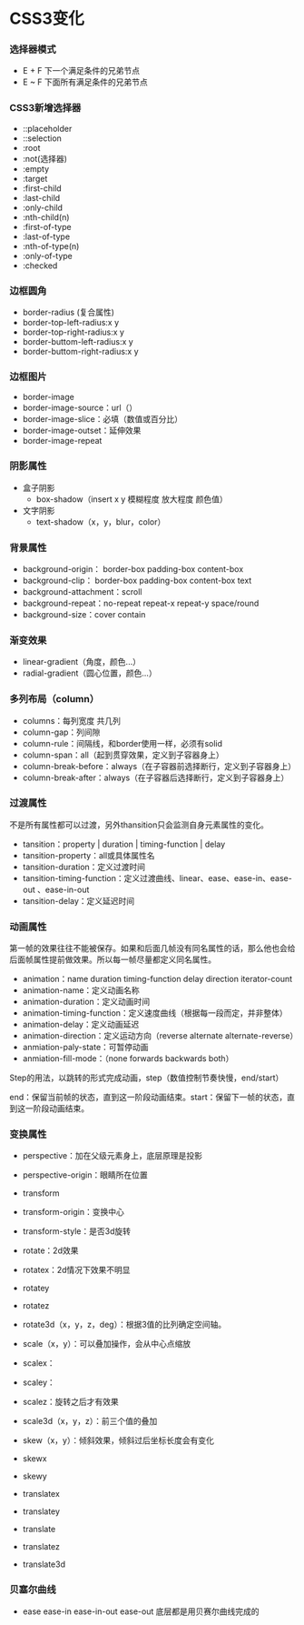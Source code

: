 #    CSS3变化

### 选择器模式

- E + F 下一个满足条件的兄弟节点
- E ~ F 下面所有满足条件的兄弟节点

### CSS3新增选择器

- ::placeholder
- ::selection
- :root
- :not(选择器)
- :empty
- :target
- :first-child
- :last-child
- :only-child
- :nth-child(n)
- :first-of-type
- :last-of-type
- :nth-of-type(n)
- :only-of-type
- :checked

###  边框圆角

- border-radius (复合属性)
- border-top-left-radius:x y 
- border-top-right-radius:x y 
- border-buttom-left-radius:x y 
- border-buttom-right-radius:x y 

### 边框图片

- border-image
- border-image-source：url（）
- border-image-slice：必填（数值或百分比）
- border-image-outset：延伸效果
- border-image-repeat

### 阴影属性

- 盒子阴影
  - box-shadow（insert x y 模糊程度 放大程度 颜色值）
- 文字阴影
  - text-shadow（x，y，blur，color）

### 背景属性

- background-origin： border-box padding-box content-box
- background-clip： border-box padding-box content-box text
- background-attachment：scroll
- background-repeat：no-repeat repeat-x repeat-y  space/round 
- background-size：cover contain

###  渐变效果

- linear-gradient（角度，颜色...）
- radial-gradient（圆心位置，颜色...）

### 多列布局（column）

- columns：每列宽度 共几列
- column-gap：列间隙
- column-rule：间隔线，和border使用一样，必须有solid
- column-span：all（起到贯穿效果，定义到子容器身上）
- column-break-before：always（在子容器前选择断行，定义到子容器身上）
- column-break-after：always（在子容器后选择断行，定义到子容器身上）

### 过渡属性

不是所有属性都可以过渡，另外thansition只会监测自身元素属性的变化。

- tansition：property | duration | timing-function | delay
- tansition-property：all或具体属性名
- tansition-duration：定义过渡时间
- tansition-timing-function：定义过渡曲线、linear、ease、ease-in、ease-out 、ease-in-out
- tansition-delay：定义延迟时间

### 动画属性

第一帧的效果往往不能被保存。如果和后面几帧没有同名属性的话，那么他也会给后面帧属性提前做效果。所以每一帧尽量都定义同名属性。

- animation：name duration timing-function delay direction iterator-count
- animation-name：定义动画名称
- animation-duration：定义动画时间
- animation-timing-function：定义速度曲线（根据每一段而定，并非整体）
- animation-delay：定义动画延迟
- animation-direction：定义运动方向（reverse alternate alternate-reverse）
- anmiation-paly-state：可暂停动画
- anmiation-fill-mode：（none forwards backwards both）

Step的用法，以跳转的形式完成动画，step（数值控制节奏快慢，end/start）

end：保留当前帧的状态，直到这一阶段动画结束。start：保留下一帧的状态，直到这一阶段动画结束。

### 变换属性

- perspective：加在父级元素身上，底层原理是投影
- perspective-origin：眼睛所在位置

- transform
- transform-origin：变换中心
- transform-style：是否3d旋转
- rotate：2d效果
- rotatex：2d情况下效果不明显
- rotatey
- rotatez
- rotate3d（x，y，z，deg）：根据3值的比列确定空间轴。
- scale（x，y）：可以叠加操作，会从中心点缩放
- scalex：
- scaley：
- scalez：旋转之后才有效果
- scale3d（x，y，z）：前三个值的叠加
- skew（x，y）：倾斜效果，倾斜过后坐标长度会有变化 
- skewx
- skewy
- translatex
- translatey
- translate
- translatez
- translate3d

### 贝塞尔曲线

- ease ease-in ease-in-out ease-out 底层都是用贝赛尔曲线完成的

